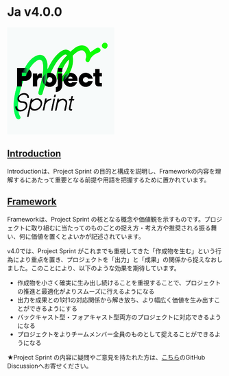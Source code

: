 # Ja v4.0.0

![](images/pjs_logo.png)

## [Introduction](introduction.md)

Introductionは、Project Sprint の目的と構成を説明し、Frameworkの内容を理解するにあたって重要となる前提や用語を把握するために置かれています。

## [Framework](framework.md)

Frameworkは、Project Sprint の核となる概念や価値観を示すものです。プロジェクトに取り組むに当たってのものごとの捉え方・考え方や推奨される振る舞い、何に価値を置くとよいかが記述されています。

v4.0では、Project Sprint がこれまでも重視してきた「作成物を生む」という行為により重点を置き、プロジェクトを「出力」と「成果」の関係から捉えなおしました。このことにより、以下のような効果を期待しています。
- 作成物を小さく確実に生み出し続けることを重視することで、プロジェクトの推進と最適化がよりスムーズに行えるようになる
- 出力を成果との1対1の対応関係から解き放ち、より幅広く価値を生み出すことができるようにする
- バックキャスト型・フォアキャスト型両方のプロジェクトに対応できるようになる
- プロジェクトをよりチームメンバー全員のものとして捉えることができるようになる

★Project Sprint の内容に疑問やご意見を持たれた方は、[こちら](https://github.com/copilot-jp/project-sprint/discussions/381)のGitHub Discussionへお寄せください。
